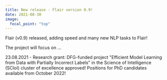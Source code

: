 ```yaml
---
title: New release - Flair version 0.9! 
date: 2021-08-30
image:
  focal_point: "top"
---
```


 Flair (v0.9) released, adding speed and many new NLP tasks to Flair!

<!--more-->

The project will focus on ... 

23.08.2021 - Research grant: DFG-funded project "Efficient Model Learning from Data with Partially Incorrect Labels" in the Science of Intelligence (SCIoI) cluster of excellence approved! Positions for PhD candidates available from October 2022!
